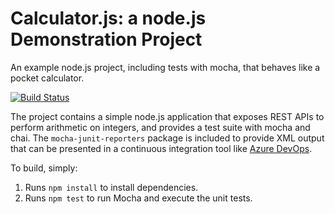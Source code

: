 Calculator.js: a node.js Demonstration Project
==============================================
An example node.js project, including tests with mocha, that behaves like
a pocket calculator.

[![Build Status](https://neryad.visualstudio.com/Calculator/_apis/build/status/neryad.calculator?branchName=master)](https://neryad.visualstudio.com/Calculator/_build/latest?definitionId=1&branchName=master)

The project contains a simple node.js application that exposes REST APIs
to perform arithmetic on integers, and provides a test suite with mocha
and chai.  The `mocha-junit-reporters` package is included to provide XML
output that can be presented in a continuous integration tool like
[Azure DevOps](https://azure.com/devops).

To build, simply:

1. Runs `npm install` to install dependencies.
2. Runs `npm test` to run Mocha and execute the unit tests.

